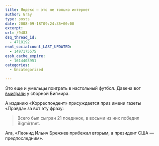 ```yaml
---
title: Яндекс — это не только интернет
author: Gray
type: posts
date: 2008-09-18T09:24:35+00:00
excerpt:
url: /9483
dsq_thread_id:
  - 4718192
esml_socialcount_LAST_UPDATED:
  - 1497175575
essb_cache_expire:
  - 1614403951
categories:
  - Uncategorized

---
```








Это еще и умельцы поиграть в настольный футбол. Давеча вот <a href="http://korrespondent.net/sport/588963" target="_blank">выиграли</a> у сборной Бигмира.

А изданию &#171;Корреспондент&#187; присуждается приз имени газеты &#171;Правда&#187; за вот эту фразу:

> Всего был сыгран 21 поединок, в восьми из них победил Bigmir)net.

Ага, &#171;Леонид Ильич Брежнев прибежал вторым, а президент США &#8212; предпоследним&#187;.
